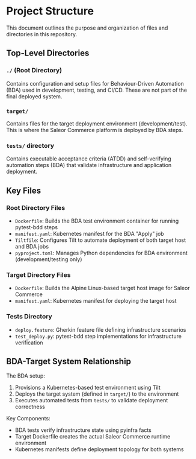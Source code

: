 # Project Structure

This document outlines the purpose and organization of files and directories in this repository.

## Top-Level Directories

### `./` (Root Directory)
Contains configuration and setup files for Behaviour-Driven Automation (BDA) used in development, testing, and CI/CD. These are not part of the final deployed system.

### `target/`
Contains files for the target deployment environment (development/test). This is where the Saleor Commerce platform is deployed by BDA steps.

### `tests/` directory
Contains executable acceptance criteria (ATDD) and self-verifying automation steps (BDA) that validate infrastructure and application deployment.

## Key Files

### Root Directory Files
- `Dockerfile`: Builds the BDA test environment container for running pytest-bdd steps
- `manifest.yaml`: Kubernetes manifest for the BDA "Apply" job
- `Tiltfile`: Configures Tilt to automate deployment of both target host and BDA jobs
- `pyproject.toml`: Manages Python dependencies for BDA environment (development/testing only)

### Target Directory Files
- `Dockerfile`: Builds the Alpine Linux-based target host image for Saleor Commerce
- `manifest.yaml`: Kubernetes manifest for deploying the target host

### Tests Directory
- `deploy.feature`: Gherkin feature file defining infrastructure scenarios
- `test_deploy.py`: pytest-bdd step implementations for infrastructure verification

## BDA-Target System Relationship

The BDA setup:
1. Provisions a Kubernetes-based test environment using Tilt
2. Deploys the target system (defined in `target/`) to the environment
3. Executes automated tests from `tests/` to validate deployment correctness

Key Components:
- BDA tests verify infrastructure state using pyinfra facts
- Target Dockerfile creates the actual Saleor Commerce runtime environment
- Kubernetes manifests define deployment topology for both systems

